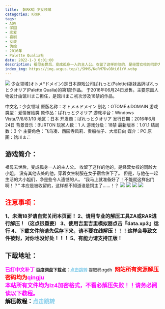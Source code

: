 ```yaml
---
title: 【KRKR】少女领域
categories: KRKR
tags:
- ADV
- 学园
- 恋爱
- 喜剧
- 女装
- 伪娘
- 2016年
- Palette Qualia社
date: 2022-1-3 0:01:00
description: 祖母去世后，变成孤身一人的主人公。收留了这样的他的，是经营女校的同龄大小姐。没有其他去处的他，穿着女生制服在女子宿舍住下了。
index_img: https://img.acgus.top/i/SMMS/KeRM7DvOBtL61YV.webp
---
```

![](https://img.acgus.top/i/SMMS/KeRM7DvOBtL61YV.webp)
少女领域(オトメ*ドメイン)是日本游戏公司ぱれっと(Palette)姐妹品牌ぱれっとクオリア(Palette Qualia)的第1部作品。
于2016年06月24日发售。主要原画人物设计由馆川まこ担任，是馆川まこ初次涉及18禁的作品。

中文名：少女领域
原版名称：オトメ＊ドメイン
别名：OTOME＊DOMAIN
游戏类型：爱情冒险类
原作品：ぱれっとクオリア
游戏平台：Windows Vista/7/8/8.1/10
地区：日本
开发商：ぱれっとクオリア
发行日期：2016年6月24日
背景音乐：BURTON
玩家人数：1 人
游戏分级：18禁
最新版本：1.01.1
结局数：3 个
主要角色：飞鸟凑、西园寺风莉、贵船柚子、大垣日向
媒介：PC
原画：馆川まこ

## 游戏简介：
祖母去世后，变成孤身一人的主人公。
收留了这样的他的，是经营女校的同龄大小姐。
没有其他去处的他，穿着女生制服在女子宿舍住下了。
但是，与他在一起生活的大小姐们，净是些令人遗憾的人。
“我马上就准备好了！不能就这样出门啊！？”
本应是被收留的，这样都不知道谁是饲主了……！？
![](https://img.acgus.top/i/SMMS/uGsvoZxAnIyldRr.webp)
![](https://img.acgus.top/i/SMMS/eNYKPOZ2XMzLVon.webp)
![](https://img.acgus.top/i/SMMS/byrNAFtnWiBlYu.webp)
![](https://img.acgus.top/i/SMMS/G2AHO8snJmM5Bgy.webp)





## <font color=#FF0000 >注意事项：</font>
<font size=3><b>1、未满18岁请自觉关闭本页面！
2、请用专业的解压工具ZA或RAR进行解压！（这点很重要）
3、使用吉里吉里模拟器点击『data.xp3』运行
4、下载文件前请先保存下来，请不要在线解压！！！这样会导致文件被封，对你也没好处！！！
5、有能力请支持正版！</b></font>

## 下载地址：
<font color=#FF00FF size=3><b>已打中文补丁</b></font>
<b>百度网盘下载点：</b><a href="https://pan.baidu.com/s/1ynqQJZy1IjOmV3p0GtDN0w?pwd=rgdh" style="color: #87CEEB;"><b>点击跳转</b></a> 提取码:rgdh
<a style="padding: 0" href="https://post.qingju.org/AD/"><img style="max-width:100%" src="https://img.acgus.top/i/2024/07/478f689b8021d8d499ab43d21acf137a.gif" alt=""></a>
<b><font color=#FF0000 size=4>网站所有资源解压密码均为</b></font><b><font color=#FF00FF size=4>qingju</font><font color=#FF0000 ></font></b><br><b><font color=#FF00FF size=4>本站所有文件均为lz4加密格式，不看必解压失败！！请务必阅读以下教程。</b></font><br><b><font color=#000 size=4>解压教程：</b><a href="https://post.qingju.org/tutorial/000/" style="color: #87CEEB;"><b>点击跳转</b></a>
